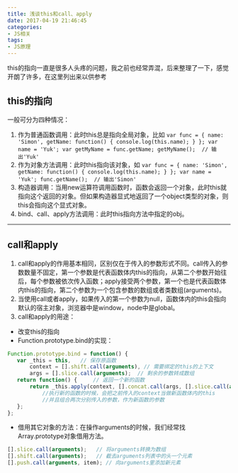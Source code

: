 ```yaml
---
title: 浅谈this和call、apply
date: 2017-04-19 21:46:45
categories:
- JS相关
tags:
- JS原理
---
```


this的指向一直是很多人头疼的问题，我之前也经常弄混，后来整理了一下，感觉开朗了许多，在这里列出来以供参考
<!--more-->
## this的指向
 一般可分为四种情况：
   1. 作为普通函数调用：此时this总是指向全局对象，比如
    ```
    var func = {
        name: 'Simon',
        getName: function() {
            console.log(this.name);
        }
    };
    var name = 'Yuk';
    var getMyName = func.getName;
    getMyName();  // 输出'Yuk'
    ```
   2. 作为对象方法调用：此时this指向该对象，如
    ```
    var func = {
        name: 'Simon',
        getName: function() {
            console.log(this.name);
        }
    };
    var name = 'Yuk';
    func.getName();  // 输出'Simon'
    ```
   3. 构造器调用：当用new运算符调用函数时，函数会返回一个对象，此时this就指向这个返回的对象。但如果构造器显式地返回了一个object类型的对象，则this会指向这个显式对象。
   4. bind、call、apply方法调用：此时this指向方法中指定的obj。

---
## call和apply
  1. call和apply的作用基本相同，区别仅在于传入的参数形式不同。call传入的参数数量不固定，第一个参数是代表函数体内this的指向，从第二个参数开始往后，每个参数被依次传入函数；apply接受两个参数，第一个也是代表函数体内this的指向，第二个参数为一个包含参数的数组或者类数组(arguments)。
  2. 当使用call或者apply，如果传入的第一个参数为null，函数体内的this会指向默认的宿主对象，浏览器中是window，node中是global。
  3. call和apply的用途：
   * 改变this的指向
   * Function.prototype.bind的实现：
```javascript
Function.prototype.bind = function() {
   var _this = this,   // 保存原函数
       context = [].shift.call(arguments), // 需要绑定的this的上下文
       args = [].slice.call(arguments);  // 剩余的参数转成数组
   return function() {     // 返回一个新的函数
       return _this.apply(context, [].concat.call(args, [].slice.call(arguments) ) );
           //执行新的函数的时候，会把之前传入的context当做新函数体内的this
           //并且组合两次分别传入的参数，作为新函数的参数 
   };
};
```
   * 借用其它对象的方法：在操作arguments的时候，我们经常找Array.prototype对象借用方法。
```javascript
[].slice.call(arguments);   // 将arguments转换为数组
[].shift.call(arguments);   // 截去arguments列表中的头一个元素
[].push.call(arguments, item); // 向arguments里添加新元素
```


